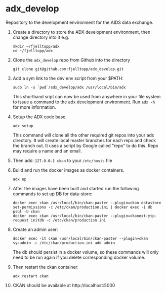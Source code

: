 # adx_develop

Repository to the development environment for the AIDS data exchange.

1. Create a directory to store the ADX development environment, then change
   directory into it e.g.
   ```
   mkdir ~/fjelltopp/adx
   cd ~/fjelltopp/adx
   ```

2. Clone the `adx_develop` repo from Github into the directory
   ```
   git clone git@github.com:fjelltopp/adx_develop.git
   ```

3. Add a sym link to the dev env script from your $PATH:
   ```
   sudo ln -s `pwd`/adx_develop/adx /usr/local/bin/adx
   ```
   This shorthand sript can now be used from anywhere in your file system to
   issue a command to the adx development environment. Run `adx -h` for more
   information.

4. Setup the ADX code base.
   ```
   adx setup
   ```
   This command will clone all the other required git repos into your adx
   directory.  It will create local master branches for each repo and check
   the branch out. It uses a script by Google called "repo" to do this. Repo
   may require a name and an email.

5. Then add: `127.0.0.1 ckan` to your `/etc/hosts` file

6. Build and run the docker images as docker containers.
   ```
   adx up
   ```

7. After the images have been built and started run the following commands to set
   up DB for data-store:
   ```
   docker exec ckan /usr/local/bin/ckan-paster --plugin=ckan datastore set-permissions -c /etc/ckan/production.ini | docker exec -i db psql -U ckan
   docker exec ckan /usr/local/bin/ckan-paster --plugin=ckanext-ytp-request initdb -c /etc/ckan/production.ini
   ```

8. Create an admin user:
   ```
   docker exec -it ckan /usr/local/bin/ckan-paster --plugin=ckan sysadmin -c /etc/ckan/production.ini add admin
   ```
   The db should persist in a docker volume, so these commands will only need to
   be run again if you delete corresponding docker volume.

9. Then restart the ckan container:
   ```
   adx restart ckan
   ```

10. CKAN should be available at http://localhost:5000
